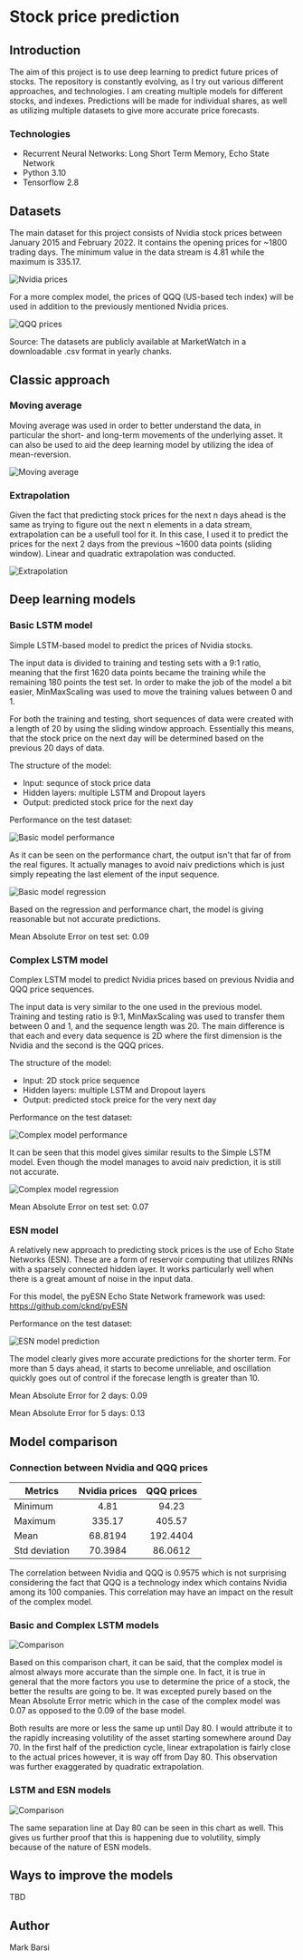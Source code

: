 # Stock price prediction

## Introduction

The aim of this project is to use deep learning to predict future prices of stocks. The repository is constantly evolving, as I try out various different approaches, and technologies. I am creating multiple models for different stocks, and indexes. Predictions will be made for individual shares, as well as utilizing multiple datasets to give more accurate price forecasts.

### Technologies

- Recurrent Neural Networks: Long Short Term Memory, Echo State Network
- Python 3.10
- Tensorflow 2.8

## Datasets

The main dataset for this project consists of Nvidia stock prices between January 2015 and February 2022. It contains the opening prices for ~1800 trading days. The minimum value in the data stream is 4.81 while the maximum is 335.17.

![Nvidia prices](images/Nvidia-prices.png)

For a more complex model, the prices of QQQ (US-based tech index) will be used in addition to the previously mentioned Nvidia prices.

![QQQ prices](images/QQQ-prices.png)

Source: The datasets are publicly available at MarketWatch in a downloadable .csv format in yearly chanks. 

## Classic approach

### Moving average

Moving average was used in order to better understand the data, in particular the short- and long-term movements of the underlying asset. It can also be used to aid the deep learning model by utilizing the idea of mean-reversion.

![Moving average](images/Moving-averages.png)

### Extrapolation

Given the fact that predicting stock prices for the next n days ahead is the same as trying to figure out the next n elements in a data stream, extrapolation can be a usefull tool for it. In this case, I used it to predict the prices for the next 2 days from the previous ~1600 data points (sliding window). Linear and quadratic extrapolation was conducted.

![Extrapolation](images/2-day-extrapolation.png)

## Deep learning models

### Basic LSTM model

Simple LSTM-based model to predict the prices of Nvidia stocks.

The input data is divided to training and testing sets with a 9:1 ratio, meaning that the first 1620 data points became the training while the remaining 180 points the test set. In order to make the job of the model a bit easier, MinMaxScaling was used to move the training values between 0 and 1.

For both the training and testing, short sequences of data were created with a length of 20 by using the sliding window approach. Essentially this means, that the stock price on the next day will be determined based on the previous 20 days of data.

The structure of the model:

- Input: sequnce of stock price data
- Hidden layers: multiple LSTM and Dropout layers
- Output: predicted stock price for the next day

Performance on the test dataset:

![Basic model performance](images/Basic-model-prediction.png)

As it can be seen on the performance chart, the output isn't that far of from the real figures. It actually manages to avoid naiv predictions which is just simply repeating the last element of the input sequence.

![Basic model regression](images/Basic-model-regression-plot.png)

Based on the regression and performance chart, the model is giving reasonable but not accurate predictions.

Mean Absolute Error on test set: 0.09

### Complex LSTM model

Complex LSTM model to predict Nvidia prices based on previous Nvidia and QQQ price sequences.

The input data is very similar to the one used in the previous model. Training and testing ratio is 9:1, MinMaxScaling was used to transfer them between 0 and 1, and the sequence length was 20. The main difference is that each and every data sequence is 2D where the first dimension is the Nvidia and the second is the QQQ prices.

The structure of the model:

- Input: 2D stock price sequence
- Hidden layers: multiple LSTM and Dropout layers
- Output: predicted stock preice for the very next day

Performance on the test dataset:

![Complex model performance](images/Complex-model-prediction.png)

It can be seen that this model gives similar results to the Simple LSTM model. Even though the model manages to avoid naiv prediction, it is still not accurate. 

![Complex model regression](images/Complex-model-regression.png)

Mean Absolute Error on test set: 0.07

### ESN model

A relatively new approach to predicting stock prices is the use of Echo State Networks (ESN). These are a form of reservoir computing that utilizes RNNs with a sparsely connected hidden layer. It works particularly well when there is a great amount of noise in the input data.

For this model, the pyESN Echo State Network framework was used: https://github.com/cknd/pyESN

Performance on the test dataset:

![ESN model prediction](images/ESN-model-prediction.png)

The model clearly gives more accurate predictions for the shorter term. For more than 5 days ahead, it starts to become unreliable, and oscillation quickly goes out of control if the forecase length is greater than 10.

Mean Absolute Error for 2 days: 0.09

Mean Absolute Error for 5 days: 0.13

## Model comparison

### Connection between Nvidia and QQQ prices

|    Metrics    | Nvidia prices | QQQ prices    |
| ------------- |:-------------:|:-------------:|
| Minimum       | 4.81          | 94.23         |
| Maximum       | 335.17        | 405.57        |
| Mean          | 68.8194       | 192.4404      |
| Std deviation | 70.3984       | 86.0612       |

The correlation between Nvidia and QQQ is 0.9575 which is not surprising considering the fact that QQQ is a technology index which contains Nvidia among its 100 companies. This correlation may have an impact on the result of the complex model.

### Basic and Complex LSTM models

![Comparison](images/Basic-complex-comparison.png)

Based on this comparison chart, it can be said, that the complex model is almost always more accurate than the simple one. In fact, it is true in general that the more factors you use to determine the price of a stock, the better the results are going to be. It was excepted purely based on the Mean Absolute Error metric which in the case of the complex model was 0.07 as opposed to the 0.09 of the base model.

Both results are more or less the same up until Day 80. I would attribute it to the rapidly increasing volutility of the asset starting somewhere around Day 70. In the first half of the prediction cycle, linear extrapolation is fairly close to the actual prices however, it is way off from Day 80. This observation was further exaggerated by quadratic extrapolation.

### LSTM and ESN models

![Comparison](images/Lstm-esn-comparison.png)

The same separation line at Day 80 can be seen in this chart as well. This gives us further proof that this is happening due to volutility, simply because of the nature of ESN models.

## Ways to improve the models

TBD

## Author

Mark Barsi
